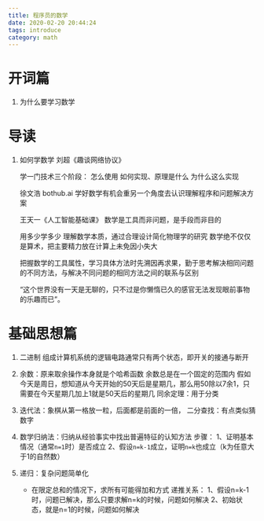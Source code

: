 ```yaml
---
title: 程序员的数学
date: 2020-02-20 20:44:24
tags: introduce
category: math
---
```


# 开词篇
1. 为什么要学习数学

# 导读
1. 如何学数学
	刘超《趣谈网络协议》
	
	
	学一门技术三个阶段：
	怎么使用
	如何实现、原理是什么
	为什么这么实现
	
	徐文浩 bothub.ai
	学好数学有机会重另一个角度去认识理解程序和问题解决方案
	
	王天一《人工智能基础课》
	数学是工具而非问题，是手段而非目的
	
	用多少学多少
	理解数学本质，通过合理设计简化物理学的研究
	数学绝不仅仅是算术，把主要精力放在计算上未免因小失大
	
	把握数学的工具属性，学习具体方法时先溯因再求果，勤于思考解决相同问题的不同方法，与解决不同问题的相同方法之间的联系与区别
	
	“这个世界没有一天是无聊的，只不过是你懒惰已久的感官无法发现眼前事物的乐趣而已”。

	
# 基础思想篇
1. 二进制
	组成计算机系统的逻辑电路通常只有两个状态，即开关的接通与断开

2. 余数：原来取余操作本身就是个哈希函数
	余数总是在一个固定的范围内
	假如今天是周日，想知道从今天开始的50天后是星期几，那么用50除以7余1，只需要在今天星期几加上1就是50天后的星期几
	同余定理：用于分类
3. 迭代法：象棋从第一格放一粒，后面都是前面的一倍，
	二分查找：有点类似猜数字
4. 数学归纳法：归纳从经验事实中找出普遍特征的认知方法
	步骤：
	1、证明基本情况（通常`n=1`时）是否成立
	2、假设`n=k-1`成立，证明`n=k`也成立（k为任意大于1的自然数）
5. 递归：复杂问题简单化
	- 在限定总和的情况下，求所有可能得加和方式
	递推关系：
		1、假设n=k-1时，问题已解决，那么只要求解n=k的时候，问题如何解决
		2、初始状态，就是n=1的时候，问题如何解决

